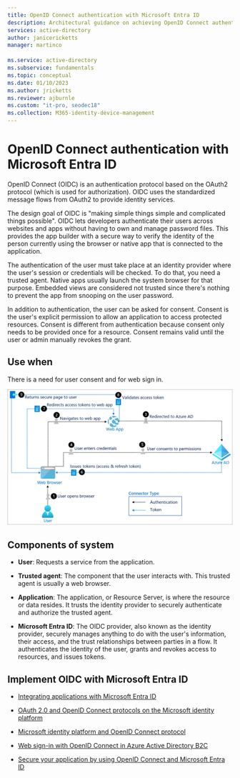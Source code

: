 ```yaml
---
title: OpenID Connect authentication with Microsoft Entra ID
description: Architectural guidance on achieving OpenID Connect authentication with Microsoft Entra ID.
services: active-directory
author: janicericketts
manager: martinco

ms.service: active-directory
ms.subservice: fundamentals
ms.topic: conceptual
ms.date: 01/10/2023
ms.author: jricketts
ms.reviewer: ajburnle
ms.custom: "it-pro, seodec18"
ms.collection: M365-identity-device-management
---
```


# OpenID Connect authentication with Microsoft Entra ID

OpenID Connect (OIDC) is an authentication protocol based on the OAuth2 protocol (which is used for authorization). OIDC uses the standardized message flows from OAuth2 to provide identity services. 

The design goal of OIDC is "making simple things simple and complicated things possible". OIDC lets developers authenticate their users across websites and apps without having to own and manage password files. This provides the app builder with a secure way to verify  the identity of the person currently using the browser or native app that is connected to the application.

The authentication of the user must take place at an identity provider where the user's session or credentials will be checked. To do that, you need a trusted agent. Native apps usually launch the system browser for that purpose. Embedded views are considered not trusted since there's nothing to prevent the app from snooping on the user password. 

In addition to authentication, the user can be asked for consent. Consent is the user's explicit permission to allow an application to access protected resources. Consent is different from authentication because consent only needs to be provided once for a resource. Consent remains valid until the user or admin manually revokes the grant. 

## Use when

There is a need for user consent and for web sign in.

![architectural diagram](./media/authentication-patterns/oidc-auth.png)

## Components of system

* **User**: Requests a service from the application.

* **Trusted agent**: The component that the user interacts with. This trusted agent is usually a web browser.

* **Application**: The application, or Resource Server, is where the resource or data resides. It trusts the identity provider to securely authenticate and authorize the trusted agent. 

* **Microsoft Entra ID**: The OIDC provider, also known as the identity provider, securely manages anything to do with the user's information, their access, and the trust relationships between parties in a flow. It authenticates the identity of the user, grants and revokes access to resources, and issues tokens. 

<a name='implement-oidc-with-azure-ad'></a>

## Implement OIDC with Microsoft Entra ID

* [Integrating applications with Microsoft Entra ID](~/identity/saas-apps/tutorial-list.md) 

* [OAuth 2.0 and OpenID Connect protocols on the Microsoft identity platform](~/identity-platform/v2-protocols.md) 

* [Microsoft identity platform and OpenID Connect protocol](~/identity-platform/v2-protocols-oidc.md) 

* [Web sign-in with OpenID Connect in Azure Active Directory B2C](/azure/active-directory-b2c/openid-connect) 

* [Secure your application by using OpenID Connect and Microsoft Entra ID](~/identity-platform/v2-protocols-oidc.md) 
